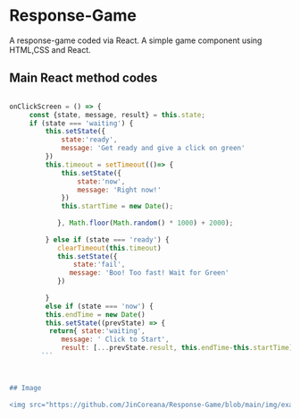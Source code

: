 # Response-Game
A response-game coded via React.
A simple game component using HTML,CSS and React.


## Main React method codes

```javascript

onClickScreen = () => {
     const {state, message, result} = this.state;
     if (state === 'waiting') {
         this.setState({
             state:'ready',
             message: 'Get ready and give a click on green'
         })
         this.timeout = setTimeout(()=> {
             this.setState({
                 state:'now',
                 message: 'Right now!'
             })
             this.startTime = new Date();
           
            }, Math.floor(Math.random() * 1000) + 2000);
        
         } else if (state === 'ready') {
            clearTimeout(this.timeout)
            this.setState({
                state:'fail',
               message: 'Boo! Too fast! Wait for Green'
            })
            
         }
         else if (state === 'now') {
         this.endTime = new Date()
         this.setState((prevState) => {
          return{ state:'waiting',
             message: ' Click to Start',
             result: [...prevState.result, this.endTime-this.startTime]
        ```



## Image
  
<img src="https://github.com/JinCoreana/Response-Game/blob/main/img/example%201.JPG?raw=true" wdith="500px" height=auto >

